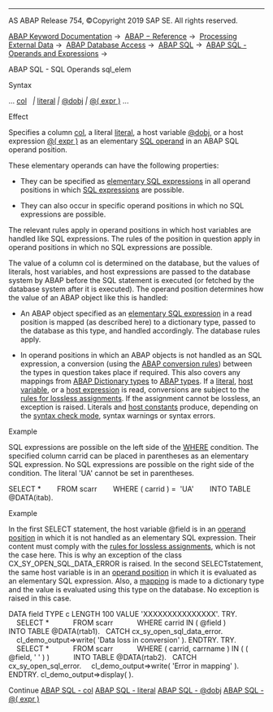   

* * *

AS ABAP Release 754, ©Copyright 2019 SAP SE. All rights reserved.

[ABAP Keyword Documentation](javascript:call_link\('abenabap.htm'\)) →  [ABAP − Reference](javascript:call_link\('abenabap_reference.htm'\)) →  [Processing External Data](javascript:call_link\('abenabap_language_external_data.htm'\)) →  [ABAP Database Access](javascript:call_link\('abenabap_sql.htm'\)) →  [ABAP SQL](javascript:call_link\('abenopensql.htm'\)) →  [ABAP SQL - Operands and Expressions](javascript:call_link\('abenopen_sql_operands.htm'\)) → 

ABAP SQL - SQL Operands sql\_elem

Syntax

... [col](javascript:call_link\('abenopen_sql_columns.htm'\))
  *|* [literal](javascript:call_link\('abenabap_sql_host_literals.htm'\)) *|* [@dobj](javascript:call_link\('abenopen_sql_host_variables.htm'\)) *|* [@( expr )](javascript:call_link\('abenopen_sql_host_expressions.htm'\)) ...

Effect

Specifies a column [col](javascript:call_link\('abenopen_sql_columns.htm'\)), a literal [literal](javascript:call_link\('abenabap_sql_host_literals.htm'\)), a host variable [@dobj](javascript:call_link\('abenopen_sql_host_variables.htm'\)), or a host expression [@( expr )](javascript:call_link\('abenopen_sql_host_expressions.htm'\)) as an elementary [SQL operand](javascript:call_link\('abensql_operand_glosry.htm'\) "Glossary Entry") in an ABAP SQL operand position.

These elementary operands can have the following properties:

-   They can be specified as [elementary SQL expressions](javascript:call_link\('abensql_elem.htm'\)) in all operand positions in which [SQL expressions](javascript:call_link\('abapsql_expr.htm'\)) are possible.

-   They can also occur in specific operand positions in which no SQL expressions are possible.

The relevant rules apply in operand positions in which host variables are handled like SQL expressions. The rules of the position in question apply in operand positions in which no SQL expressions are possible.

The value of a column col is determined on the database, but the values of literals, host variables, and host expressions are passed to the database system by ABAP before the SQL statement is executed (or fetched by the database system after it is executed). The operand position determines how the value of an ABAP object like this is handled:

-   An ABAP object specified as an [elementary SQL expression](javascript:call_link\('abensql_elem.htm'\)) in a read position is mapped (as described here) to a dictionary type, passed to the database as this type, and handled accordingly. The database rules apply.

-   In operand positions in which an ABAP objects is not handled as an SQL expression, a conversion (using the [ABAP conversion rules](javascript:call_link\('abenconversion_rules.htm'\))) between the types in question takes place if required. This also covers any mappings from [ABAP Dictionary types](javascript:call_link\('abenddic_builtin_types.htm'\)) to [ABAP types](javascript:call_link\('abenbuilt_in_types_complete.htm'\)). If a [literal](javascript:call_link\('abenabap_sql_host_literals.htm'\)), [host variable](javascript:call_link\('abenopen_sql_host_variables.htm'\)), or a [host expression](javascript:call_link\('abenopen_sql_host_expressions.htm'\)) is read, conversions are subject to the [rules for lossless assignments](javascript:call_link\('abapmove_exact.htm'\)). If the assignment cannot be lossless, an exception is raised. Literals and [host constants](javascript:call_link\('abenhost_constant_glosry.htm'\) "Glossary Entry") produce, depending on the [syntax check mode](javascript:call_link\('abenopensql_strict_modes.htm'\)), syntax warnings or syntax errors.

Example

SQL expressions are possible on the left side of the [WHERE](javascript:call_link\('abapwhere.htm'\)) condition. The specified column carrid can be placed in parentheses as an elementary SQL expression. No SQL expressions are possible on the right side of the condition. The literal 'UA' cannot be set in parentheses.

SELECT \*
       FROM scarr
       WHERE ( carrid ) =  'UA'
       INTO TABLE @DATA(itab).

Example

In the first SELECT statement, the host variable @field is in an [operand position](javascript:call_link\('abenwhere_logexp_operand_in.htm'\)) in which it is not handled as an elementary SQL expression. Their content must comply with the [rules for lossless assignments](javascript:call_link\('abapmove_exact.htm'\)), which is not the case here. This is why an exception of the class CX\_SY\_OPEN\_SQL\_DATA\_ERROR is raised. In the second SELECTstatement, the same host variable is in an [operand position](javascript:call_link\('abenwhere_logexp_list_in.htm'\)) in which it is evaluated as an elementary SQL expression. Also, a [mapping](javascript:call_link\('abensql_elem.htm'\)) is made to a dictionary type and the value is evaluated using this type on the database. No exception is raised in this case.

DATA field TYPE c LENGTH 100 VALUE 'XXXXXXXXXXXXXXX'.
TRY.
    SELECT \*
           FROM scarr
           WHERE carrid IN ( @field )
           INTO TABLE @DATA(rtab1).
  CATCH cx\_sy\_open\_sql\_data\_error.
    cl\_demo\_output=>write( 'Data loss in conversion' ).
ENDTRY.
TRY.
    SELECT \*
           FROM scarr
           WHERE ( carrid, carrname ) IN ( ( @field, ' ' ) )
           INTO TABLE @DATA(rtab2).
  CATCH cx\_sy\_open\_sql\_error.
    cl\_demo\_output=>write( 'Error in mapping' ).
ENDTRY.
cl\_demo\_output=>display( ).

Continue
[ABAP SQL - col](javascript:call_link\('abenopen_sql_columns.htm'\))
[ABAP SQL - literal](javascript:call_link\('abenabap_sql_host_literals.htm'\))
[ABAP SQL - @dobj](javascript:call_link\('abenopen_sql_host_variables.htm'\))
[ABAP SQL - @( expr )](javascript:call_link\('abenopen_sql_host_expressions.htm'\))